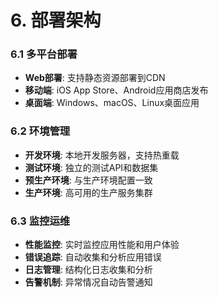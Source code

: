 # 6. 部署架构

### 6.1 多平台部署
- **Web部署**: 支持静态资源部署到CDN
- **移动端**: iOS App Store、Android应用商店发布
- **桌面端**: Windows、macOS、Linux桌面应用

### 6.2 环境管理
- **开发环境**: 本地开发服务器，支持热重载
- **测试环境**: 独立的测试API和数据集
- **预生产环境**: 与生产环境配置一致
- **生产环境**: 高可用的生产服务集群

### 6.3 监控运维
- **性能监控**: 实时监控应用性能和用户体验
- **错误追踪**: 自动收集和分析应用错误
- **日志管理**: 结构化日志收集和分析
- **告警机制**: 异常情况自动告警通知
